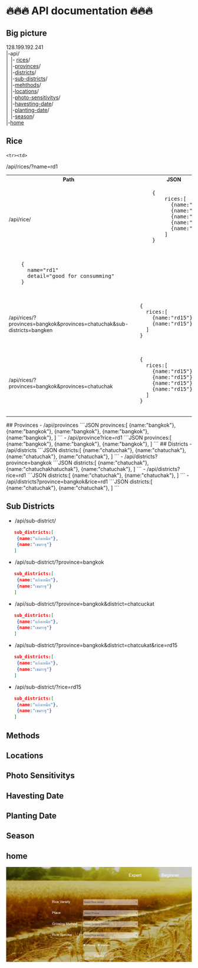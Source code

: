 # :fire::fire::fire: API documentation :fire::fire::fire:

## Big picture

  128.199.192.241 <br>
  |-api/ <br>
  |&nbsp;&nbsp;|- [rices](#rices)/ <br>
  |&nbsp;&nbsp;|-[provinces](#provinces)/ <br>
  |&nbsp;&nbsp;|-[districts](#districts)/ <br>
  |&nbsp;&nbsp;|-[sub-districts](#sub-districts)/ <br>
  |&nbsp;&nbsp;|-[mehthods](#methods)/ <br>
  |&nbsp;&nbsp;|-[locations](locations)/ <br>
  |&nbsp;&nbsp;|-[photo-sensitivitys](#photo-sensitivitys)/ <br>
  |&nbsp;&nbsp;|-[havesting-date](#havesting-date)/ <br>
  |&nbsp;&nbsp;|-[planting-date](#planting-date)/ <br>
  |&nbsp;&nbsp;|-[season](#season)/ <br>
  |-[home](#home)

## Rice
<table>
  <tr>
    <th>Path</th>
    <th>JSON</th>
  </tr>
  <tr>
  <td>
/api/rice/
 </td>
 <td>
      <div class="highlight highlight-json"><pre>
      {
          rices:[
            {name:"rd15"},
            {name:"rd15"},
            {name:"rd15"},
            {name:"rd15"},
            {name:"rd15"},
          ]
      }
    </pre></div>
    </td>
    </tr>
    
    <tr><td>
/api/rices/?name=rd1
 </td>
 <td>
 <div class="highlight highlight-json"><pre>
    {
      name="rd1"
      detail="good for consumming"
    }
     </pre></div>
 </td>
 </tr>

  <tr><td>
  
  /api/rices/?provinces=bangkok&provinces=chatuchak&sub-districts=bangken
</td><td>
 <div class="highlight highlight-json"><pre>
  {
    rices:[
      {name:"rd15"},
      {name:"rd15"},
    ]
  }
  </pre></div>
</td>
</tr>
<tr><td>
/api/rices/?provinces=bangkok&provinces=chatuchak
</td><td>
 <div class="highlight highlight-json"><pre>
  {
    rices:[
      {name:"rd15"},
      {name:"rd15"},
      {name:"rd15"},
      {name:"rd15"},
    ]
  }
    </pre></div>
</td>
</tr>
</table>
## Provinces
- /api/provinces
```JSON
  provinces:[
    {name:"bangkok"},
    {name:"bangkok"},
    {name:"bangkok"},
    {name:"bangkok"},
    {name:"bangkok"},
  ]
```
- /api/province?rice=rd1
```JSON
  provinces:[
    {name:"bangkok"},
    {name:"bangkok"},
    {name:"bangkok"},
  ]
```
## Districts
- /api/districts
```JSON
  districts:[
    {name:"chatuchak"},
    {name:"chatuchak"},
    {name:"chatuchak"},
    {name:"chatuchak"},
  ]
```
- /api/districts?province=bangkok
```JSON
  districts:[
    {name:"chatuchak"},
    {name:"chatuchakhatuchak"},
    {name:"chatuchak"},
  ]
```
- /api/districts?rice=rd1
```JSON
  districts:[
    {name:"chatuchak"},
    {name:"chatuchak"},
  ]
```
- /api/districts?province=bangkok&rice=rd1
```JSON
  districts:[
    {name:"chatuchak"},
    {name:"chatuchak"},
    ]
```
  
## Sub Districts
- /api/sub-district/
```JSON
   sub_districts:[
    {name:"แก้งเหนือ"},
    {name:"เขมราฐ"}
   ]
```
- /api/sub-district/?province=bangkok
```JSON
   sub_districts:[
    {name:"แก้งเหนือ"},
    {name:"เขมราฐ"}
   ]
```
- /api/sub-district/?province=bangkok&district=chatcuckat
```JSON
   sub_districts:[
    {name:"แก้งเหนือ"},
    {name:"เขมราฐ"}
   ]
```
- /api/sub-district/?province=bangkok&district=chatcukat&rice=rd15
```JSON
   sub_districts:[
    {name:"แก้งเหนือ"},
    {name:"เขมราฐ"}
   ]
```
- /api/sub-district/?rice=rd15
```JSON
   sub_districts:[
    {name:"แก้งเหนือ"},
    {name:"เขมราฐ"}
   ]
```
## Methods
## Locations
## Photo Sensitivitys
## Havesting Date
## Planting Date
## Season
## home
  ![home](./images/home.png)
